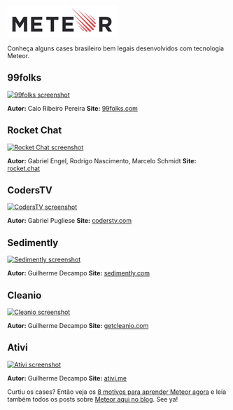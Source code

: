 ![Meteor](images/meteor-logo.jpg "Meteor")

Conheça alguns cases brasileiro bem legais desenvolvidos com tecnologia Meteor.

## 99folks

[![99folks screenshot](images/99folks-screenshot-small.jpg)](images/99folks-screenshot.jpg "99folks screenshot") 

**Autor:** Caio Ribeiro Pereira
**Site:** [99folks.com](http://99folks.com "99folks landing page")

## Rocket Chat

[![Rocket Chat screenshot](images/rocket-chat-screenshot-small.jpg)](images/rocket-chat-screenshot.jpg "Rocket Chat screenshot") 

**Autor:** Gabriel Engel, Rodrigo Nascimento, Marcelo Schmidt
**Site:** [rocket.chat](https://rocket.chat/ "Rocket Chat landing page")

## CodersTV

[![CodersTV screenshot](images/coderstv-screenshot-small.jpg)](images/coderstv-screenshot.jpg "CodersTV screenshot") 

**Autor:** Gabriel Pugliese
**Site:** [coderstv.com](http://coderstv.com/ "CodersTV landing page")

## Sedimently

[![Sedimently screenshot](images/sedimently-screenshot-small.jpg)](images/sedimently-screenshot.jpg "Sedimently screenshot") 

**Autor:** Guilherme Decampo
**Site:** [sedimently.com](http://sedimently.com/ "Sedimently landing page")

## Cleanio

[![Cleanio screenshot](images/cleanio-screenshot-small.jpg)](images/cleanio-screenshot.jpg "Cleanio screenshot") 

**Autor:** Guilherme Decampo
**Site:** [getcleanio.com](https://getcleanio.com "Cleanio landing page")

## Ativi

[![Ativi screenshot](images/ativi-screenshot-small.jpg)](images/ativi-screenshot.jpg "Ativi screenshot") 

**Autor:** Guilherme Decampo
**Site:** [ativi.me](http://ativi.me "Ativi landing page")

Curtiu os cases? Então veja os [8 motivos para aprender Meteor agora]({{site.url}}/8-motivos-para-aprender-meteor-agora) e leia também todos os posts sobre [Meteor aqui no blog]({{site.url}}/meteor). See ya!